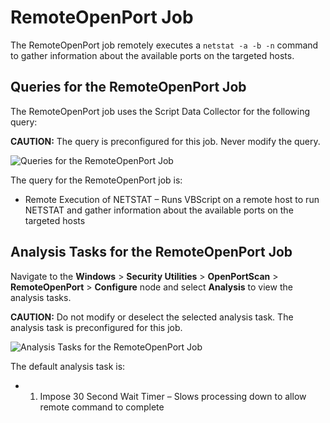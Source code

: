 # RemoteOpenPort Job

The RemoteOpenPort job remotely executes a `netstat -a -b -n` command to gather information about
the available ports on the targeted hosts.

## Queries for the RemoteOpenPort Job

The RemoteOpenPort job uses the Script Data Collector for the following query:

**CAUTION:** The query is preconfigured for this job. Never modify the query.

![Queries for the RemoteOpenPort Job](/img/product_docs/accessanalyzer/12.0/solutions/windows/securityutilities/openportscan/remoteopenportquery.webp)

The query for the RemoteOpenPort job is:

- Remote Execution of NETSTAT – Runs VBScript on a remote host to run NETSTAT and gather information
  about the available ports on the targeted hosts

## Analysis Tasks for the RemoteOpenPort Job

Navigate to the **Windows** > **Security Utilities** > **OpenPortScan** > **RemoteOpenPort** >
**Configure** node and select **Analysis** to view the analysis tasks.

**CAUTION:** Do not modify or deselect the selected analysis task. The analysis task is
preconfigured for this job.

![Analysis Tasks for the RemoteOpenPort Job](/img/product_docs/accessanalyzer/12.0/solutions/windows/securityutilities/openportscan/remoteopenportanalysis.webp)

The default analysis task is:

-   1. Impose 30 Second Wait Timer – Slows processing down to allow remote command to complete
